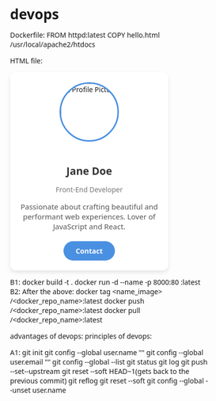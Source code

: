 # devops
Dockerfile:
FROM httpd:latest
COPY hello.html /usr/local/apache2/htdocs

HTML file:
  <!DOCTYPE html>
<html lang="en">
<head>
  <meta charset="UTF-8" />
  <meta name="viewport" content="width=device-width, initial-scale=1" />
  <title>Simple Profile Card</title>
  <style>
    /* Basic reset */
    * {
      box-sizing: border-box;
      margin: 0;
      padding: 0;
      font-family: 'Segoe UI', Tahoma, Geneva, Verdana, sans-serif;
    }

    body {
      background-color: #f0f2f5;
      display: flex;
      justify-content: center;
      align-items: center;
      height: 100vh;
    }

    .card {
      background: white;
      width: 320px;
      padding: 20px;
      border-radius: 12px;
      box-shadow: 0 4px 8px rgba(0,0,0,0.1);
      text-align: center;
    }

    .profile-img {
      width: 120px;
      height: 120px;
      border-radius: 50%;
      object-fit: cover;
      margin-bottom: 15px;
      border: 3px solid #4a90e2;
    }
    h2 {
      color: #333;
      margin-bottom: 8px;
    }

    p.title {
      color: #777;
      font-size: 14px;
      margin-bottom: 15px;
    }

    p.description {
      font-size: 15px;
      color: #555;
      margin-bottom: 20px;
    }

    .contact-btn {
      background-color: #4a90e2;
      color: white;
      padding: 10px 25px;
      border: none;
      border-radius: 25px;
      cursor: pointer;
      font-weight: bold;
      transition: background-color 0.3s ease;
      text-decoration: none;
      display: inline-block;
    }
    .contact-btn:hover {
      background-color: #357abd;
    }
  </style>
</head>
<body>

  <div class="card">
    <img
      class="profile-img"
      src="https://randomuser.me/api/portraits/women/65.jpg"
      alt="Profile Picture"
    />
    <h2>Jane Doe</h2>
    <p class="title">Front-End Developer</p>
    <p class="description">
      Passionate about crafting beautiful and performant web experiences. Lover of JavaScript and React.
    </p>
    <a href="mailto:jane.doe@example.com" class="contact-btn">Contact</a></div></body>
</html>



B1:
docker build -t <name> .
docker run -d --name <name> -p 8000:80 <name of image>:latest
B2:
After the above:
docker tag <name_image> <username>/<docker_repo_name>:latest
docker push <username>/<docker_repo_name>:latest
docker pull <username>/<docker_repo_name>:latest





advantages of devops:
principles of devops:


A1:
git init
git config --global user.name ""
git config --global user.email ""
git config --global --list
git status
git log
git push --set--upstream 
git reset --soft HEAD~1(gets back to the previous commit)
git reflog
git reset --soft <id>
git config --global --unset user.name 
